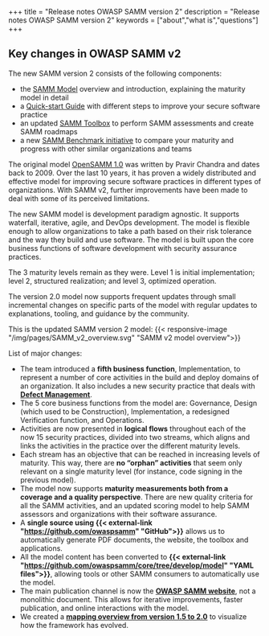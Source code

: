 +++
title = "Release notes OWASP SAMM version 2"
description = "Release notes OWASP SAMM version 2"
keywords = ["about","what is","questions"]
+++

## Key changes in OWASP SAMM v2

The new SAMM version 2 consists of the following components:

* the [SAMM Model](/model/) overview and introduction, explaining the maturity model in detail
* a [Quick-start Guide](/guidance/quick-start-guide/) with different steps to improve your secure software practice
* an updated [SAMM Toolbox](/assessment/) to perform SAMM assessments and create SAMM roadmaps
* a new [SAMM Benchmark initiative](/benchmarking/) to compare your maturity and progress with other similar organizations and teams


The original model [OpenSAMM 1.0](https://www.opensamm.org/) was written by Pravir Chandra and dates back to 2009. Over the last 10 years, it has proven a widely distributed and effective model for improving secure software practices in different types of organizations. With SAMM v2, further improvements have been made to deal with some of its perceived limitations.

The new SAMM model is development paradigm agnostic. It supports waterfall, iterative, agile, and DevOps development. The model is flexible enough to allow organizations to take a path based on their risk tolerance and the way they build and use software. The model is built upon the core business functions of software development with security assurance practices.

The 3 maturity levels remain as they were. Level 1 is initial implementation; level 2, structured realization; and level 3, optimized operation.

The version 2.0 model now supports frequent updates through small incremental changes on specific parts of the model with regular updates to explanations, tooling, and guidance by the community.

This is the updated SAMM version 2 model:
{{< responsive-image  "/img/pages/SAMM_v2_overview.svg" "SAMM v2 model overview">}}

List of major changes:

* The team introduced a **fifth business function**, Implementation, to represent a number of core activities in the build and deploy domains of an organization. It also includes a new security practice that deals with **[Defect Management](/model/implementation/defect-management/)**.
* The 5 core business functions from the model are: Governance, Design (which used to be Construction), Implementation, a redesigned Verification function, and Operations.
* Activities are now presented in **logical flows** throughout each of the now 15 security practices, divided into two streams, which aligns and links the activities in the practice over the different maturity levels.
* Each stream has an objective that can be reached in increasing levels of maturity. This way, there are **no “orphan” activities** that seem only relevant on a single maturity level (for instance, code signing in the previous model).
* The model now supports **maturity measurements both from a coverage and a quality perspective**. There are new quality criteria for all the SAMM activities, and an updated scoring model to help SAMM assessors and organizations with their software assurance.
* A **single source using {{< external-link "https://github.com/owaspsamm" "GitHub">}}** allows us to automatically generate PDF documents, the website, the toolbox and applications.
* All the model content has been converted to **{{< external-link "https://github.com/owaspsamm/core/tree/develop/model" "YAML files">}}**, allowing tools or other SAMM consumers to automatically use the model.
* The main publication channel is now the **[OWASP SAMM website](https://owaspsamm.org/)**, not a monolithic document. This allows for iterative improvements, faster publication, and online interactions with the model.
* We created a **[mapping overview from version 1.5 to 2.0](/mapping-versions)** to visualize how the framework has evolved.
